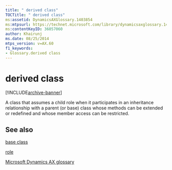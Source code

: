 ```yaml
---
title: " derived class"
TOCTitle: " derived class"
ms:assetid: DynamicsAXGlossary.1403854
ms:mtpsurl: https://technet.microsoft.com/library/dynamicsaxglossary.1403854(v=AX.60)
ms:contentKeyID: 36057060
author: Khairunj
ms.date: 08/25/2014
mtps_version: v=AX.60
f1_keywords:
- Glossary.derived class
---
```


# derived class


[!INCLUDE[archive-banner](includes/archive-banner.md)]

A class that assumes a child role when it participates in an inheritance relationship with a parent (or base) class whose methods can be extended or redefined and whose member access can be restricted.

## See also

[base class](base-class.md)

[role](role.md)

[Microsoft Dynamics AX glossary](glossary/microsoft-dynamics-ax-glossary.md)

  


